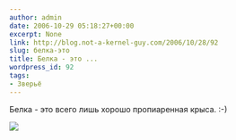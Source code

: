 ```yaml
---
author: admin
date: 2006-10-29 05:18:27+00:00
excerpt: None
link: http://blog.not-a-kernel-guy.com/2006/10/28/92
slug: белка-это
title: Белка - это ...
wordpress_id: 92
tags:
- Зверьё
---
```


Белка - это всего лишь хорошо пропиаренная крыса. :-)

[![](http://blog.not-a-kernel-guy.com/wp-content/uploads/2006/10/squirrel.thumbnail.JPG)](http://blog.not-a-kernel-guy.com/wp-content/uploads/2006/10/squirrel.JPG)
